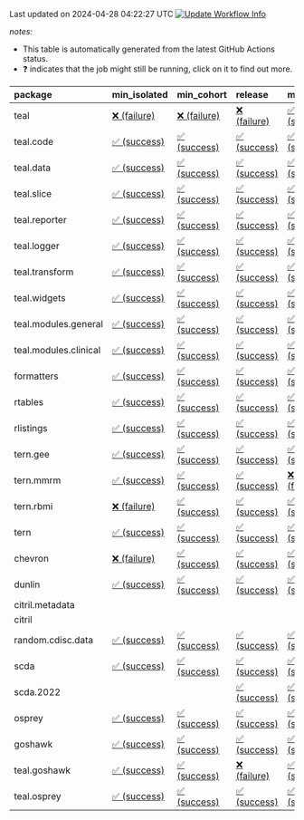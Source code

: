 Last updated on 2024-04-28 04:22:27 UTC [![Update Workflow
Info](https://github.com/averissimo/verdepcheck-status/actions/workflows/update.yaml/badge.svg)](https://github.com/averissimo/verdepcheck-status/actions/workflows/update.yaml)

*notes:*

-   This table is automatically generated from the latest GitHub Actions
    status.
-   ❓ indicates that the job might still be running, click on it to
    find out more.

<table>
<colgroup>
<col style="width: 4%" />
<col style="width: 23%" />
<col style="width: 23%" />
<col style="width: 23%" />
<col style="width: 23%" />
</colgroup>
<thead>
<tr class="header">
<th style="text-align: left;">package</th>
<th style="text-align: left;">min_isolated</th>
<th style="text-align: left;">min_cohort</th>
<th style="text-align: left;">release</th>
<th style="text-align: left;">max</th>
</tr>
</thead>
<tbody>
<tr class="odd">
<td style="text-align: left;">teal</td>
<td
style="text-align: left;"><a href="https://github.com/insightsengineering/teal/actions/runs/8864820714/job/24340400121">❌
(failure)</a></td>
<td
style="text-align: left;"><a href="https://github.com/insightsengineering/teal/actions/runs/8864820714/job/24340400319">❌
(failure)</a></td>
<td
style="text-align: left;"><a href="https://github.com/insightsengineering/teal/actions/runs/8864820714/job/24340400276">❌
(failure)</a></td>
<td
style="text-align: left;"><a href="https://github.com/insightsengineering/teal/actions/runs/8864820714/job/24340400221">✅
(success)</a></td>
</tr>
<tr class="even">
<td style="text-align: left;">teal.code</td>
<td
style="text-align: left;"><a href="https://github.com/insightsengineering/teal.code/actions/runs/8864820405/job/24340399979">✅
(success)</a></td>
<td
style="text-align: left;"><a href="https://github.com/insightsengineering/teal.code/actions/runs/8864820405/job/24340399762">✅
(success)</a></td>
<td
style="text-align: left;"><a href="https://github.com/insightsengineering/teal.code/actions/runs/8864820405/job/24340399882">✅
(success)</a></td>
<td
style="text-align: left;"><a href="https://github.com/insightsengineering/teal.code/actions/runs/8864820405/job/24340399664">✅
(success)</a></td>
</tr>
<tr class="odd">
<td style="text-align: left;">teal.data</td>
<td
style="text-align: left;"><a href="https://github.com/insightsengineering/teal.data/actions/runs/8864823853/job/24340405934">✅
(success)</a></td>
<td
style="text-align: left;"><a href="https://github.com/insightsengineering/teal.data/actions/runs/8864823853/job/24340405833">✅
(success)</a></td>
<td
style="text-align: left;"><a href="https://github.com/insightsengineering/teal.data/actions/runs/8864823853/job/24340406028">✅
(success)</a></td>
<td
style="text-align: left;"><a href="https://github.com/insightsengineering/teal.data/actions/runs/8864823853/job/24340405734">✅
(success)</a></td>
</tr>
<tr class="even">
<td style="text-align: left;">teal.slice</td>
<td
style="text-align: left;"><a href="https://github.com/insightsengineering/teal.slice/actions/runs/8864828322/job/24340415051">✅
(success)</a></td>
<td
style="text-align: left;"><a href="https://github.com/insightsengineering/teal.slice/actions/runs/8864828322/job/24340414953">✅
(success)</a></td>
<td
style="text-align: left;"><a href="https://github.com/insightsengineering/teal.slice/actions/runs/8864828322/job/24340415143">✅
(success)</a></td>
<td
style="text-align: left;"><a href="https://github.com/insightsengineering/teal.slice/actions/runs/8864828322/job/24340414807">✅
(success)</a></td>
</tr>
<tr class="odd">
<td style="text-align: left;">teal.reporter</td>
<td
style="text-align: left;"><a href="https://github.com/insightsengineering/teal.reporter/actions/runs/8864825795/job/24340410157">✅
(success)</a></td>
<td
style="text-align: left;"><a href="https://github.com/insightsengineering/teal.reporter/actions/runs/8864825795/job/24340410067">✅
(success)</a></td>
<td
style="text-align: left;"><a href="https://github.com/insightsengineering/teal.reporter/actions/runs/8864825795/job/24340410274">✅
(success)</a></td>
<td
style="text-align: left;"><a href="https://github.com/insightsengineering/teal.reporter/actions/runs/8864825795/job/24340409974">✅
(success)</a></td>
</tr>
<tr class="even">
<td style="text-align: left;">teal.logger</td>
<td
style="text-align: left;"><a href="https://github.com/insightsengineering/teal.logger/actions/runs/8864820897/job/24340400544">✅
(success)</a></td>
<td
style="text-align: left;"><a href="https://github.com/insightsengineering/teal.logger/actions/runs/8864820897/job/24340400434">✅
(success)</a></td>
<td
style="text-align: left;"><a href="https://github.com/insightsengineering/teal.logger/actions/runs/8864820897/job/24340400608">✅
(success)</a></td>
<td
style="text-align: left;"><a href="https://github.com/insightsengineering/teal.logger/actions/runs/8864820897/job/24340400487">✅
(success)</a></td>
</tr>
<tr class="odd">
<td style="text-align: left;">teal.transform</td>
<td
style="text-align: left;"><a href="https://github.com/insightsengineering/teal.transform/actions/runs/8864825697/job/24340410086">✅
(success)</a></td>
<td
style="text-align: left;"><a href="https://github.com/insightsengineering/teal.transform/actions/runs/8864825697/job/24340409872">✅
(success)</a></td>
<td
style="text-align: left;"><a href="https://github.com/insightsengineering/teal.transform/actions/runs/8864825697/job/24340410193">✅
(success)</a></td>
<td
style="text-align: left;"><a href="https://github.com/insightsengineering/teal.transform/actions/runs/8864825697/job/24340409991">✅
(success)</a></td>
</tr>
<tr class="even">
<td style="text-align: left;">teal.widgets</td>
<td
style="text-align: left;"><a href="https://github.com/insightsengineering/teal.widgets/actions/runs/8864837381/job/24340433545">✅
(success)</a></td>
<td
style="text-align: left;"><a href="https://github.com/insightsengineering/teal.widgets/actions/runs/8864837381/job/24340433407">✅
(success)</a></td>
<td
style="text-align: left;"><a href="https://github.com/insightsengineering/teal.widgets/actions/runs/8864837381/job/24340433610">✅
(success)</a></td>
<td
style="text-align: left;"><a href="https://github.com/insightsengineering/teal.widgets/actions/runs/8864837381/job/24340433481">✅
(success)</a></td>
</tr>
<tr class="odd">
<td style="text-align: left;">teal.modules.general</td>
<td
style="text-align: left;"><a href="https://github.com/insightsengineering/teal.modules.general/actions/runs/8864820743/job/24340400318">✅
(success)</a></td>
<td
style="text-align: left;"><a href="https://github.com/insightsengineering/teal.modules.general/actions/runs/8864820743/job/24340400271">✅
(success)</a></td>
<td
style="text-align: left;"><a href="https://github.com/insightsengineering/teal.modules.general/actions/runs/8864820743/job/24340400353">✅
(success)</a></td>
<td
style="text-align: left;"><a href="https://github.com/insightsengineering/teal.modules.general/actions/runs/8864820743/job/24340400216">✅
(success)</a></td>
</tr>
<tr class="even">
<td style="text-align: left;">teal.modules.clinical</td>
<td
style="text-align: left;"><a href="https://github.com/insightsengineering/teal.modules.clinical/actions/runs/8864832625/job/24340423902">✅
(success)</a></td>
<td
style="text-align: left;"><a href="https://github.com/insightsengineering/teal.modules.clinical/actions/runs/8864832625/job/24340423670">✅
(success)</a></td>
<td
style="text-align: left;"><a href="https://github.com/insightsengineering/teal.modules.clinical/actions/runs/8864832625/job/24340423992">✅
(success)</a></td>
<td
style="text-align: left;"><a href="https://github.com/insightsengineering/teal.modules.clinical/actions/runs/8864832625/job/24340423793">✅
(success)</a></td>
</tr>
<tr class="odd">
<td style="text-align: left;">formatters</td>
<td
style="text-align: left;"><a href="https://github.com/insightsengineering/formatters/actions/runs/8864829621/job/24340417691">✅
(success)</a></td>
<td
style="text-align: left;"><a href="https://github.com/insightsengineering/formatters/actions/runs/8864829621/job/24340417649">✅
(success)</a></td>
<td
style="text-align: left;"><a href="https://github.com/insightsengineering/formatters/actions/runs/8864829621/job/24340417736">✅
(success)</a></td>
<td
style="text-align: left;"><a href="https://github.com/insightsengineering/formatters/actions/runs/8864829621/job/24340417600">✅
(success)</a></td>
</tr>
<tr class="even">
<td style="text-align: left;">rtables</td>
<td
style="text-align: left;"><a href="https://github.com/insightsengineering/rtables/actions/runs/8864820687/job/24340400124">✅
(success)</a></td>
<td
style="text-align: left;"><a href="https://github.com/insightsengineering/rtables/actions/runs/8864820687/job/24340400207">✅
(success)</a></td>
<td
style="text-align: left;"><a href="https://github.com/insightsengineering/rtables/actions/runs/8864820687/job/24340400316">✅
(success)</a></td>
<td
style="text-align: left;"><a href="https://github.com/insightsengineering/rtables/actions/runs/8864820687/job/24340400269">✅
(success)</a></td>
</tr>
<tr class="odd">
<td style="text-align: left;">rlistings</td>
<td
style="text-align: left;"><a href="https://github.com/insightsengineering/rlistings/actions/runs/8864824539/job/24340407068">✅
(success)</a></td>
<td
style="text-align: left;"><a href="https://github.com/insightsengineering/rlistings/actions/runs/8864824539/job/24340407021">✅
(success)</a></td>
<td
style="text-align: left;"><a href="https://github.com/insightsengineering/rlistings/actions/runs/8864824539/job/24340407112">✅
(success)</a></td>
<td
style="text-align: left;"><a href="https://github.com/insightsengineering/rlistings/actions/runs/8864824539/job/24340406988">✅
(success)</a></td>
</tr>
<tr class="even">
<td style="text-align: left;">tern.gee</td>
<td
style="text-align: left;"><a href="https://github.com/insightsengineering/tern.gee/actions/runs/8864830514/job/24340419529">✅
(success)</a></td>
<td
style="text-align: left;"><a href="https://github.com/insightsengineering/tern.gee/actions/runs/8864830514/job/24340419377">✅
(success)</a></td>
<td
style="text-align: left;"><a href="https://github.com/insightsengineering/tern.gee/actions/runs/8864830514/job/24340419584">✅
(success)</a></td>
<td
style="text-align: left;"><a href="https://github.com/insightsengineering/tern.gee/actions/runs/8864830514/job/24340419447">✅
(success)</a></td>
</tr>
<tr class="odd">
<td style="text-align: left;">tern.mmrm</td>
<td
style="text-align: left;"><a href="https://github.com/insightsengineering/tern.mmrm/actions/runs/8864837452/job/24340433848">✅
(success)</a></td>
<td
style="text-align: left;"><a href="https://github.com/insightsengineering/tern.mmrm/actions/runs/8864837452/job/24340433689">✅
(success)</a></td>
<td
style="text-align: left;"><a href="https://github.com/insightsengineering/tern.mmrm/actions/runs/8864837452/job/24340433771">✅
(success)</a></td>
<td
style="text-align: left;"><a href="https://github.com/insightsengineering/tern.mmrm/actions/runs/8864837452/job/24340433604">❌
(failure)</a></td>
</tr>
<tr class="even">
<td style="text-align: left;">tern.rbmi</td>
<td
style="text-align: left;"><a href="https://github.com/insightsengineering/tern.rbmi/actions/runs/8864829623/job/24340417712">❌
(failure)</a></td>
<td
style="text-align: left;"><a href="https://github.com/insightsengineering/tern.rbmi/actions/runs/8864829623/job/24340417627">✅
(success)</a></td>
<td
style="text-align: left;"><a href="https://github.com/insightsengineering/tern.rbmi/actions/runs/8864829623/job/24340417753">✅
(success)</a></td>
<td
style="text-align: left;"><a href="https://github.com/insightsengineering/tern.rbmi/actions/runs/8864829623/job/24340417677">✅
(success)</a></td>
</tr>
<tr class="odd">
<td style="text-align: left;">tern</td>
<td
style="text-align: left;"><a href="https://github.com/insightsengineering/tern/actions/runs/8864825590/job/24340409865">✅
(success)</a></td>
<td
style="text-align: left;"><a href="https://github.com/insightsengineering/tern/actions/runs/8864825590/job/24340409777">✅
(success)</a></td>
<td
style="text-align: left;"><a href="https://github.com/insightsengineering/tern/actions/runs/8864825590/job/24340409959">✅
(success)</a></td>
<td
style="text-align: left;"><a href="https://github.com/insightsengineering/tern/actions/runs/8864825590/job/24340409673">✅
(success)</a></td>
</tr>
<tr class="even">
<td style="text-align: left;">chevron</td>
<td
style="text-align: left;"><a href="https://github.com/insightsengineering/chevron/actions/runs/8864837639/job/24340433950">❌
(failure)</a></td>
<td
style="text-align: left;"><a href="https://github.com/insightsengineering/chevron/actions/runs/8864837639/job/24340433887">✅
(success)</a></td>
<td
style="text-align: left;"><a href="https://github.com/insightsengineering/chevron/actions/runs/8864837639/job/24340434017">✅
(success)</a></td>
<td
style="text-align: left;"><a href="https://github.com/insightsengineering/chevron/actions/runs/8864837639/job/24340434077">✅
(success)</a></td>
</tr>
<tr class="odd">
<td style="text-align: left;">dunlin</td>
<td
style="text-align: left;"><a href="https://github.com/insightsengineering/dunlin/actions/runs/8864824022/job/24340406164">✅
(success)</a></td>
<td
style="text-align: left;"><a href="https://github.com/insightsengineering/dunlin/actions/runs/8864824022/job/24340406319">✅
(success)</a></td>
<td
style="text-align: left;"><a href="https://github.com/insightsengineering/dunlin/actions/runs/8864824022/job/24340406051">✅
(success)</a></td>
<td
style="text-align: left;"><a href="https://github.com/insightsengineering/dunlin/actions/runs/8864824022/job/24340406246">✅
(success)</a></td>
</tr>
<tr class="even">
<td style="text-align: left;">citril.metadata</td>
<td style="text-align: left;"></td>
<td style="text-align: left;"></td>
<td style="text-align: left;"></td>
<td style="text-align: left;"></td>
</tr>
<tr class="odd">
<td style="text-align: left;">citril</td>
<td style="text-align: left;"></td>
<td style="text-align: left;"></td>
<td style="text-align: left;"></td>
<td style="text-align: left;"></td>
</tr>
<tr class="even">
<td style="text-align: left;">random.cdisc.data</td>
<td
style="text-align: left;"><a href="https://github.com/insightsengineering/random.cdisc.data/actions/runs/6918179803/job/18820148722">✅
(success)</a></td>
<td
style="text-align: left;"><a href="https://github.com/insightsengineering/random.cdisc.data/actions/runs/6918179803/job/18820148682">✅
(success)</a></td>
<td
style="text-align: left;"><a href="https://github.com/insightsengineering/random.cdisc.data/actions/runs/6918179803/job/18820148802">✅
(success)</a></td>
<td
style="text-align: left;"><a href="https://github.com/insightsengineering/random.cdisc.data/actions/runs/6918179803/job/18820148771">✅
(success)</a></td>
</tr>
<tr class="odd">
<td style="text-align: left;">scda</td>
<td
style="text-align: left;"><a href="https://github.com/insightsengineering/scda/actions/runs/8864825559/job/24340409589">✅
(success)</a></td>
<td
style="text-align: left;"><a href="https://github.com/insightsengineering/scda/actions/runs/8864825559/job/24340409667">✅
(success)</a></td>
<td
style="text-align: left;"><a href="https://github.com/insightsengineering/scda/actions/runs/8864825559/job/24340409819">✅
(success)</a></td>
<td
style="text-align: left;"><a href="https://github.com/insightsengineering/scda/actions/runs/8864825559/job/24340409739">✅
(success)</a></td>
</tr>
<tr class="even">
<td style="text-align: left;">scda.2022</td>
<td style="text-align: left;"></td>
<td style="text-align: left;"></td>
<td
style="text-align: left;"><a href="https://github.com/insightsengineering/scda.2022/actions/runs/8864829977/job/24340418436">✅
(success)</a></td>
<td
style="text-align: left;"><a href="https://github.com/insightsengineering/scda.2022/actions/runs/8864829977/job/24340418389">✅
(success)</a></td>
</tr>
<tr class="odd">
<td style="text-align: left;">osprey</td>
<td
style="text-align: left;"><a href="https://github.com/insightsengineering/osprey/actions/runs/8864834975/job/24340428659">✅
(success)</a></td>
<td
style="text-align: left;"><a href="https://github.com/insightsengineering/osprey/actions/runs/8864834975/job/24340428582">✅
(success)</a></td>
<td
style="text-align: left;"><a href="https://github.com/insightsengineering/osprey/actions/runs/8864834975/job/24340428830">✅
(success)</a></td>
<td
style="text-align: left;"><a href="https://github.com/insightsengineering/osprey/actions/runs/8864834975/job/24340428741">✅
(success)</a></td>
</tr>
<tr class="even">
<td style="text-align: left;">goshawk</td>
<td
style="text-align: left;"><a href="https://github.com/insightsengineering/goshawk/actions/runs/8864829619/job/24340417585">✅
(success)</a></td>
<td
style="text-align: left;"><a href="https://github.com/insightsengineering/goshawk/actions/runs/8864829619/job/24340417669">✅
(success)</a></td>
<td
style="text-align: left;"><a href="https://github.com/insightsengineering/goshawk/actions/runs/8864829619/job/24340417717">✅
(success)</a></td>
<td
style="text-align: left;"><a href="https://github.com/insightsengineering/goshawk/actions/runs/8864829619/job/24340417632">✅
(success)</a></td>
</tr>
<tr class="odd">
<td style="text-align: left;">teal.goshawk</td>
<td
style="text-align: left;"><a href="https://github.com/insightsengineering/teal.goshawk/actions/runs/8864828315/job/24340415026">✅
(success)</a></td>
<td
style="text-align: left;"><a href="https://github.com/insightsengineering/teal.goshawk/actions/runs/8864828315/job/24340414935">✅
(success)</a></td>
<td
style="text-align: left;"><a href="https://github.com/insightsengineering/teal.goshawk/actions/runs/8864828315/job/24340415154">❌
(failure)</a></td>
<td
style="text-align: left;"><a href="https://github.com/insightsengineering/teal.goshawk/actions/runs/8864828315/job/24340414822">✅
(success)</a></td>
</tr>
<tr class="even">
<td style="text-align: left;">teal.osprey</td>
<td
style="text-align: left;"><a href="https://github.com/insightsengineering/teal.osprey/actions/runs/8864833522/job/24340425259">✅
(success)</a></td>
<td
style="text-align: left;"><a href="https://github.com/insightsengineering/teal.osprey/actions/runs/8864833522/job/24340425172">✅
(success)</a></td>
<td
style="text-align: left;"><a href="https://github.com/insightsengineering/teal.osprey/actions/runs/8864833522/job/24340425346">✅
(success)</a></td>
<td
style="text-align: left;"><a href="https://github.com/insightsengineering/teal.osprey/actions/runs/8864833522/job/24340425101">✅
(success)</a></td>
</tr>
</tbody>
</table>
